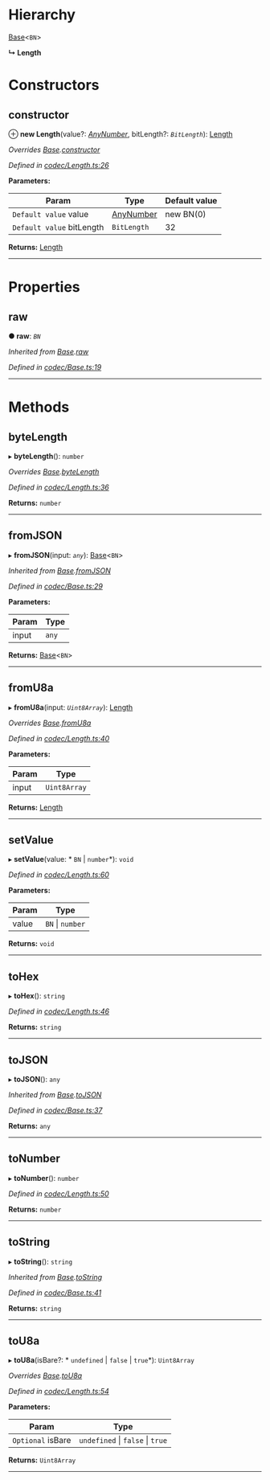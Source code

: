 

# Hierarchy

 [Base](_codec_base_.base.md)<`BN`>

**↳ Length**

# Constructors

<a id="constructor"></a>

##  constructor

⊕ **new Length**(value?: *[AnyNumber](../modules/_types_d_.md#anynumber)*, bitLength?: *`BitLength`*): [Length](_codec_length_.length.md)

*Overrides [Base](_codec_base_.base.md).[constructor](_codec_base_.base.md#constructor)*

*Defined in [codec/Length.ts:26](https://github.com/polkadot-js/api/blob/51d4c45/packages/types/src/codec/Length.ts#L26)*

**Parameters:**

| Param | Type | Default value |
| ------ | ------ | ------ |
| `Default value` value | [AnyNumber](../modules/_types_d_.md#anynumber) |  new BN(0) |
| `Default value` bitLength | `BitLength` | 32 |

**Returns:** [Length](_codec_length_.length.md)

___

# Properties

<a id="raw"></a>

##  raw

**● raw**: *`BN`*

*Inherited from [Base](_codec_base_.base.md).[raw](_codec_base_.base.md#raw)*

*Defined in [codec/Base.ts:19](https://github.com/polkadot-js/api/blob/51d4c45/packages/types/src/codec/Base.ts#L19)*

___

# Methods

<a id="bytelength"></a>

##  byteLength

▸ **byteLength**(): `number`

*Overrides [Base](_codec_base_.base.md).[byteLength](_codec_base_.base.md#bytelength)*

*Defined in [codec/Length.ts:36](https://github.com/polkadot-js/api/blob/51d4c45/packages/types/src/codec/Length.ts#L36)*

**Returns:** `number`

___
<a id="fromjson"></a>

##  fromJSON

▸ **fromJSON**(input: *`any`*): [Base](_codec_base_.base.md)<`BN`>

*Inherited from [Base](_codec_base_.base.md).[fromJSON](_codec_base_.base.md#fromjson)*

*Defined in [codec/Base.ts:29](https://github.com/polkadot-js/api/blob/51d4c45/packages/types/src/codec/Base.ts#L29)*

**Parameters:**

| Param | Type |
| ------ | ------ |
| input | `any` |

**Returns:** [Base](_codec_base_.base.md)<`BN`>

___
<a id="fromu8a"></a>

##  fromU8a

▸ **fromU8a**(input: *`Uint8Array`*): [Length](_codec_length_.length.md)

*Overrides [Base](_codec_base_.base.md).[fromU8a](_codec_base_.base.md#fromu8a)*

*Defined in [codec/Length.ts:40](https://github.com/polkadot-js/api/blob/51d4c45/packages/types/src/codec/Length.ts#L40)*

**Parameters:**

| Param | Type |
| ------ | ------ |
| input | `Uint8Array` |

**Returns:** [Length](_codec_length_.length.md)

___
<a id="setvalue"></a>

##  setValue

▸ **setValue**(value: * `BN` &#124; `number`*): `void`

*Defined in [codec/Length.ts:60](https://github.com/polkadot-js/api/blob/51d4c45/packages/types/src/codec/Length.ts#L60)*

**Parameters:**

| Param | Type |
| ------ | ------ |
| value |  `BN` &#124; `number`|

**Returns:** `void`

___
<a id="tohex"></a>

##  toHex

▸ **toHex**(): `string`

*Defined in [codec/Length.ts:46](https://github.com/polkadot-js/api/blob/51d4c45/packages/types/src/codec/Length.ts#L46)*

**Returns:** `string`

___
<a id="tojson"></a>

##  toJSON

▸ **toJSON**(): `any`

*Inherited from [Base](_codec_base_.base.md).[toJSON](_codec_base_.base.md#tojson)*

*Defined in [codec/Base.ts:37](https://github.com/polkadot-js/api/blob/51d4c45/packages/types/src/codec/Base.ts#L37)*

**Returns:** `any`

___
<a id="tonumber"></a>

##  toNumber

▸ **toNumber**(): `number`

*Defined in [codec/Length.ts:50](https://github.com/polkadot-js/api/blob/51d4c45/packages/types/src/codec/Length.ts#L50)*

**Returns:** `number`

___
<a id="tostring"></a>

##  toString

▸ **toString**(): `string`

*Inherited from [Base](_codec_base_.base.md).[toString](_codec_base_.base.md#tostring)*

*Defined in [codec/Base.ts:41](https://github.com/polkadot-js/api/blob/51d4c45/packages/types/src/codec/Base.ts#L41)*

**Returns:** `string`

___
<a id="tou8a"></a>

##  toU8a

▸ **toU8a**(isBare?: * `undefined` &#124; `false` &#124; `true`*): `Uint8Array`

*Overrides [Base](_codec_base_.base.md).[toU8a](_codec_base_.base.md#tou8a)*

*Defined in [codec/Length.ts:54](https://github.com/polkadot-js/api/blob/51d4c45/packages/types/src/codec/Length.ts#L54)*

**Parameters:**

| Param | Type |
| ------ | ------ |
| `Optional` isBare |  `undefined` &#124; `false` &#124; `true`|

**Returns:** `Uint8Array`

___

